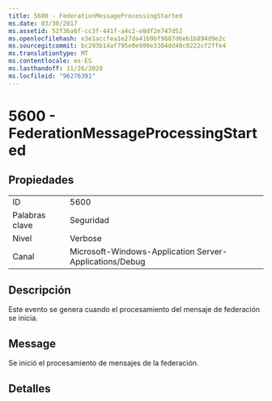 ```yaml
---
title: 5600 - FederationMessageProcessingStarted
ms.date: 03/30/2017
ms.assetid: 52f36a6f-cc3f-441f-a4c2-e8df2e747d52
ms.openlocfilehash: e3e1accfea1e27da41b9bf9887d6eb1b894d9e2c
ms.sourcegitcommit: bc293b14af795e0e999e3304dd40c0222cf2ffe4
ms.translationtype: MT
ms.contentlocale: es-ES
ms.lasthandoff: 11/26/2020
ms.locfileid: "96276391"
---
```

# <a name="5600---federationmessageprocessingstarted"></a>5600 - FederationMessageProcessingStarted

## <a name="properties"></a>Propiedades  
  
|||  
|-|-|  
|ID|5600|  
|Palabras clave|Seguridad|  
|Nivel|Verbose|  
|Canal|Microsoft-Windows-Application Server-Applications/Debug|  
  
## <a name="description"></a>Descripción  

 Este evento se genera cuando el procesamiento del mensaje de federación se inicia.  
  
## <a name="message"></a>Message  

 Se inició el procesamiento de mensajes de la federación.  
  
## <a name="details"></a>Detalles

